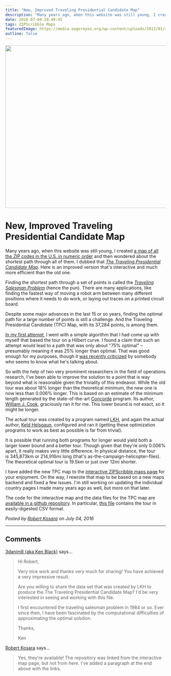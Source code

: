```yaml
---
title: "New, Improved Traveling Presidential Candidate Map"
description: "Many years ago, when this website was still young, I created a map of all the ZIP codes in the U.S. in numeric order and then wondered about the shortest path through all of them. I dubbed that The Traveling Presidential Candidate Map. Here is an improved version that's interactive and much more efficient than the old one."
date: 2016-07-04 20:49:45
tags: ZIPScribble Maps
featuredImage: https://media.eagereyes.org/wp-content/uploads/2012/01/ziptpcmap-teaser.png
outline: false
---
```


<p><img src="https://media.eagereyes.org/wp-content/uploads/2012/01/ziptpcmap-teaser.png" width="825" height="510" /></p>

# New, Improved Traveling Presidential Candidate Map

Many years ago, when this website was still young, I created <a href="https://eagereyes.org/zipscribble-maps/united-states">a map of all the ZIP codes in the U.S. in numeric order</a> and then wondered about the shortest path through all of them. I dubbed that <a href="https://eagereyes.org/zipscribble-maps/travelling-presidential-candidate-map"><em>The Traveling Presidential Candidate Map</em></a>. Here is an improved version that's interactive and much more efficient than the old one.

Finding the shortest path through a set of points is called the <em><a href="https://en.wikipedia.org/wiki/Travelling_salesman_problem">Traveling Salesman Problem</a></em> (hence the pun). There are many applications, like finding the fastest way of moving a robot arm between many different positions where it needs to do work, or laying out traces on a printed circuit board.

Despite some major advances in the last 15 or so years, finding the optimal path for a large number of points is still a challenge. And the Traveling Presidential Candidate (TPC) Map, with its 37,284 points, is among them.

<a href="https://eagereyes.org/zipscribble-maps/travelling-presidential-candidate-map">In my first attempt</a>, I went with a simple algorithm that I had come up with myself that based the tour on a Hilbert curve. I found a claim that such an attempt would lead to a path that was only about "75% optimal" – presumably meaning it was 25% longer than optimal. That was good enough for my purposes, though it <a href="http://mat.tepper.cmu.edu/blog/?p=8376">was recently criticized</a> by somebody who seems to know what he's talking about.

So with the help of two very prominent researchers in the field of operations research, I've been able to improve the solution to a point that is way beyond what is reasonable given the triviality of this endeavor. While the old tour was about 18% longer than the theoretical minimum, the new one is now less than 0.006% longer. This is based on an estimate of the minimum length generated by the state-of-the-art <a href="http://www.math.uwaterloo.ca/tsp/concorde/index.html">Concorde</a> program. Its author, <a href="http://www.math.uwaterloo.ca/~bico/">William J. Cook</a>, graciously ran it for me. This lower bound is not exact, so it might be longer.

The actual tour was created by a program named <a href="http://webhotel4.ruc.dk/~keld/research/LKH/">LKH</a>, and again the actual author, <a href="http://webhotel4.ruc.dk/~keld/">Keld Helsgaun</a>, configured and ran it (getting these optimization programs to work as best as possible is far from trivial).

It is possible that running both programs for longer would yield both a larger lower bound and a better tour. Though given that they're only 0.006% apart, it really makes very little difference. In physical distance, the tour is 345,873km or 214,916mi long (that's as-the-campaign-helicopter-flies). The theoretical optimal tour is 19.5km or just over 12mi shorter.

I have added the new TPC map to the <a href="https://eagereyes.org/zipscribble-maps/interactive-zipscribble-map">interactive ZIPScribble maps page</a> for your enjoyment. On the way, I rewrote that map to be based on a new maps backend and fixed a few issues. I'm still working on updating the individual country pages I made many years ago as well, but more on that later.

The code for the interactive map and the data files for the TPC map are <a href="https://github.com/eagereyes/zipscribble">available in a github repository</a>. In particular, <a href="https://github.com/eagereyes/zipscribble/blob/master/ZIPTPCMap/USTPCmap.csv">this file</a> contains the tour in easily-digested CSV format.


_Posted by <a href="/about">Robert Kosara</a> on July 04, 2016_


<aside class="comments">

---
## Comments

<a href="http://3danim8.wordpress.com/" rel="nofollow noopener" target="_blank">3danim8 (aka Ken Black)</a> says…
>	Hi Robert,
>	
>	Very nice work and thanks very much for sharing! You have achieved a very impressive result.
>	
>	Are you willing to share the data set that was created by LKH to produce the The Traveling Presidential Candidate Map? I'd be very interested in seeing and working with this file. 
>	
>	I first encountered the traveling salesman problem in 1984 or so. Ever since then, I have been fascinated by the computational difficulties of approximating the optimal solution.
>	
>	Thanks,
>	
>	
>	Ken

<a href="http://eagereyes.org/about" rel="nofollow noopener" target="_blank">Robert Kosara</a> says…
>	Yes, they're available! The repository was linked from the interactive map page, but not from here. I've added a paragraph at the end above with the links.

</aside>

